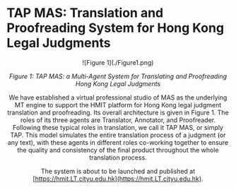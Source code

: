 # TAP MAS: Translation and Proofreading System for Hong Kong Legal Judgments


<div style="text-align: center;">
  ![Figure 1](./Figure1.png)
  <p><em>Figure 1: TAP MAS: a Multi-Agent System for Translating and Proofreading Hong Kong Legal Judgments</em></p>
</div>


<div style="text-align: center;">
  We have established a virtual professional studio of MAS as the underlying MT engine to support the HMIT platform for Hong Kong legal judgment translation and proofreading. Its overall architecture is given in Figure 1. The roles of its three agents are Translator, Annotator, and Proofreader. Following these typical roles in translation, we call it TAP MAS, or simply TAP. This model simulates the entire translation process of a judgment (or any text), with these agents in different roles co-working together to ensure the quality and consistency of the final product throughout the whole translation process.
  
  The system is about to be launched and published at [https://hmit.LT.cityu.edu.hk](https://hmit.LT.cityu.edu.hk).
</div>
